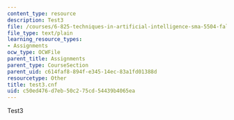 ```yaml
---
content_type: resource
description: Test3
file: /courses/6-825-techniques-in-artificial-intelligence-sma-5504-fall-2002/c50ed476d7eb50c275cd54439b4065ea_test3.cnf
file_type: text/plain
learning_resource_types:
- Assignments
ocw_type: OCWFile
parent_title: Assignments
parent_type: CourseSection
parent_uid: c614faf8-894f-e345-14ec-83a1fd01388d
resourcetype: Other
title: test3.cnf
uid: c50ed476-d7eb-50c2-75cd-54439b4065ea
---
```

Test3

